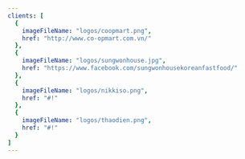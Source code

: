 ```yaml
---
clients: [
  {
    imageFileName: "logos/coopmart.png",
    href: "http://www.co-opmart.com.vn/"
  },
  {
    imageFileName: "logos/sungwonhouse.jpg",
    href: "https://www.facebook.com/sungwonhousekoreanfastfood/"
  },
  {
    imageFileName: "logos/nikkiso.png",
    href: "#!"
  },
  {
    imageFileName: "logos/thaodien.png",
    href: "#!"
  }
]
---
```

